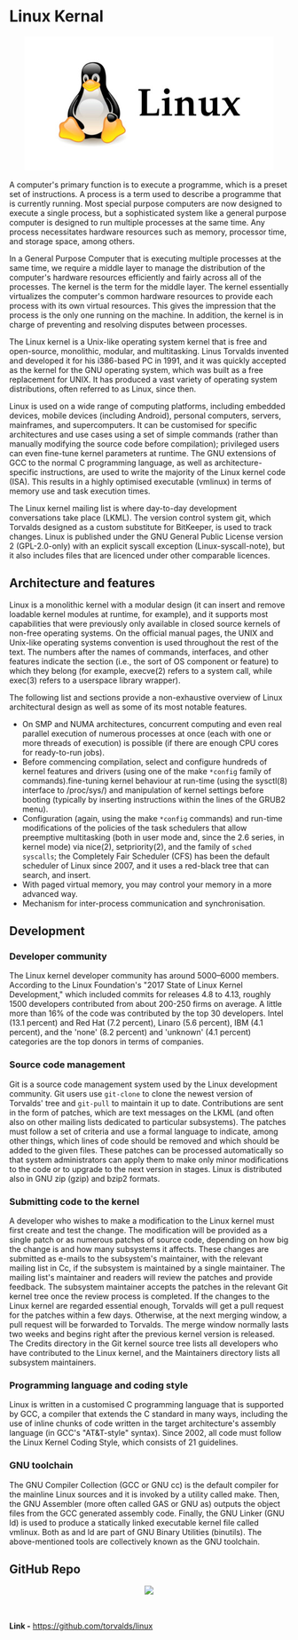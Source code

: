 # Linux Kernal

<p align="center">
  <img src="https://github.com/mayankkuthar/Reference-Images/blob/main/linux.jpg?raw=true">
</p>

A computer's primary function is to execute a programme, which is a preset set of instructions. A process is a term used to describe a programme that is currently running. 
Most special purpose computers are now designed to execute a single process, but a sophisticated system like a general purpose computer is designed to run multiple processes 
at the same time. Any process necessitates hardware resources such as memory, processor time, and storage space, among others.

In a General Purpose Computer that is executing multiple processes at the same time, we require a middle layer to manage the distribution of the computer's hardware resources 
efficiently and fairly across all of the processes. The kernel is the term for the middle layer. The kernel essentially virtualizes the computer's common hardware resources to
provide each process with its own virtual resources. This gives the impression that the process is the only one running on the machine. In addition, the kernel is in charge of
preventing and resolving disputes between processes.

The Linux kernel is a Unix-like operating system kernel that is free and open-source, monolithic, modular, and multitasking. Linus Torvalds invented and developed it 
for his i386-based PC in 1991, and it was quickly accepted as the kernel for the GNU operating system, which was built as a free replacement for UNIX. It has produced 
a vast variety of operating system distributions, often referred to as Linux, since then.

Linux is used on a wide range of computing platforms, including embedded devices, mobile devices (including Android), personal computers, servers, mainframes, and supercomputers.
It can be customised for specific architectures and use cases using a set of simple commands (rather than manually modifying the source code before compilation);
privileged users can even fine-tune kernel parameters at runtime. The GNU extensions of GCC to the normal C programming language, as well as architecture-specific instructions,
are used to write the majority of the Linux kernel code (ISA). This results in a highly optimised executable (vmlinux) in terms of memory use and task execution times.

The Linux kernel mailing list is where day-to-day development conversations take place (LKML). The version control system git, which Torvalds designed as a custom substitute 
for BitKeeper, is used to track changes. Linux is published under the GNU General Public License version 2 (GPL-2.0-only) with an explicit syscall exception (Linux-syscall-note),
but it also includes files that are licenced under other comparable licences.

## Architecture and features

Linux is a monolithic kernel with a modular design (it can insert and remove loadable kernel modules at runtime, for example), and it supports most capabilities that were
previously only available in closed source kernels of non-free operating systems. On the official manual pages, the UNIX and Unix-like operating systems convention is used 
throughout the rest of the text. The numbers after the names of commands, interfaces, and other features indicate the section (i.e., the sort of OS component or feature) to
which they belong (for example, execve(2) refers to a system call, while exec(3) refers to a userspace library wrapper).

The following list and sections provide a non-exhaustive overview of Linux architectural design as well as some of its most notable features.

- On SMP and NUMA architectures, concurrent computing and even real parallel execution of numerous processes at once (each with one or more threads of execution) is possible 
(if there are enough CPU cores for ready-to-run jobs).
- Before commencing compilation, select and configure hundreds of kernel features and drivers (using one of the make ```*config``` family of commands).fine-tuning kernel behaviour 
at run-time (using the sysctl(8) interface to /proc/sys/) and manipulation of kernel settings before booting (typically by inserting instructions within the lines of the GRUB2
menu).
- Configuration (again, using the make ```*config``` commands) and run-time modifications of the policies of the task schedulers that allow preemptive multitasking 
(both in user mode and, since the 2.6 series, in kernel mode) via nice(2), setpriority(2), and the family of ```sched syscalls```; the Completely Fair Scheduler (CFS) 
has been the default scheduler of Linux since 2007, and it uses a red-black tree that can search, and insert.
- With paged virtual memory, you may control your memory in a more advanced way.
- Mechanism for inter-process communication and synchronisation.

## Development

### Developer community

The Linux kernel developer community has around 5000–6000 members. According to the Linux Foundation's "2017 State of Linux Kernel Development," which included commits for 
releases 4.8 to 4.13, roughly 1500 developers contributed from about 200-250 firms on average. A little more than 16% of the code was contributed by the top 30 developers. 
Intel (13.1 percent) and Red Hat (7.2 percent), Linaro (5.6 percent), IBM (4.1 percent), and the 'none' (8.2 percent) and 'unknown' (4.1 percent) categories are the top donors
in terms of companies.

### Source code management

Git is a source code management system used by the Linux development community. Git users use ```git-clone``` to clone the newest version of Torvalds' tree and ```git-pull``` to
maintain it up to date. Contributions are sent in the form of patches, which are text messages on the LKML (and often also on other mailing lists dedicated to particular
subsystems). The patches must follow a set of criteria and use a formal language to indicate, among other things, which lines of code should be removed and which should
be added to the given files. These patches can be processed automatically so that system administrators can apply them to make only minor modifications to the code or to
upgrade to the next version in stages. Linux is distributed also in GNU zip (gzip) and bzip2 formats.

### Submitting code to the kernel

A developer who wishes to make a modification to the Linux kernel must first create and test the change. The modification will be provided as a single patch or as numerous
patches of source code, depending on how big the change is and how many subsystems it affects. These changes are submitted as e-mails to the subsystem's maintainer, with the
relevant mailing list in Cc, if the subsystem is maintained by a single maintainer. The mailing list's maintainer and readers will review the patches and provide feedback. 
The subsystem maintainer accepts the patches in the relevant Git kernel tree once the review process is completed. If the changes to the Linux kernel are regarded essential
enough, Torvalds will get a pull request for the patches within a few days. Otherwise, at the next merging window, a pull request will be forwarded to Torvalds. The merge
window normally lasts two weeks and begins right after the previous kernel version is released. The Credits directory in the Git kernel source tree lists all developers who
have contributed to the Linux kernel, and the Maintainers directory lists all subsystem maintainers.

### Programming language and coding style

Linux is written in a customised C programming language that is supported by GCC, a compiler that extends the C standard in many ways, including the use of inline chunks of
code written in the target architecture's assembly language (in GCC's "AT&T-style" syntax). Since 2002, all code must follow the Linux Kernel Coding Style, which consists of
21 guidelines.

### GNU toolchain

The GNU Compiler Collection (GCC or GNU cc) is the default compiler for the mainline Linux sources and it is invoked by a utility called make. Then, the GNU Assembler 
(more often called GAS or GNU as) outputs the object files from the GCC generated assembly code. Finally, the GNU Linker (GNU ld) is used to produce a statically linked 
executable kernel file called vmlinux. Both as and ld are part of GNU Binary Utilities (binutils). The above-mentioned tools are collectively known as the GNU toolchain.

## GitHub Repo

<p align="center">
  <img src="https://user-images.githubusercontent.com/39026182/136695348-fa7697a3-caea-4036-82fc-b10bb2f111c1.PNG">
</p>

<br>

**Link -** https://github.com/torvalds/linux
